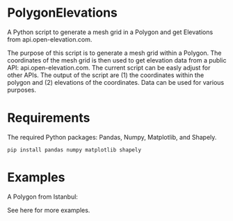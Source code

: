 # PolygonElevations

A Python script to generate a mesh grid in a Polygon and get Elevations from api.open-elevation.com. 

The purpose of this script is to generate a mesh grid within a Polygon. The coordinates of the mesh grid is then used to get elevation data from a public API: api.open-elevation.com. The current script can be easly adjust for other APIs. The output of the script are (1) the coordinates within the polygon and (2) elevations of the coordinates. Data can be used for various purposes.

# Requirements

The required Python packages: Pandas, Numpy, Matplotlib, and Shapely.

```
pip install pandas numpy matplotlib shapely
```

# Examples

A Polygon from Istanbul:


See here for more examples.
